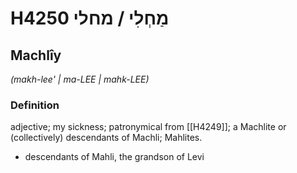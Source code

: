 # H4250 מַחְלִי / מחלי

## Machlîy

_(makh-lee' | ma-LEE | mahk-LEE)_

### Definition

adjective; my sickness; patronymical from [[H4249]]; a Machlite or (collectively) descendants of Machli; Mahlites.

- descendants of Mahli, the grandson of Levi
